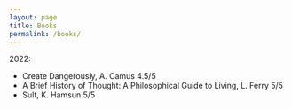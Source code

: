 ```yaml
---
layout: page
title: Books
permalink: /books/
---
```


2022:

- Create Dangerously, A. Camus 4.5/5
- A Brief History of Thought: A Philosophical Guide to Living, L. Ferry 5/5
- Sult, K. Hamsun 5/5